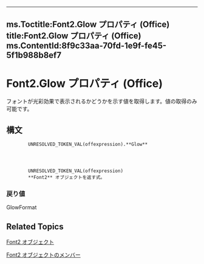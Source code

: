 

---
ms.Toctitle:Font2.Glow プロパティ (Office)
title:Font2.Glow プロパティ (Office)
ms.ContentId:8f9c33aa-70fd-1e9f-fe45-5f1b988b8ef7
---
# Font2.Glow プロパティ (Office)




フォントが光彩効果で表示されるかどうかを示す値を取得します。値の取得のみ可能です。

## 構文

            UNRESOLVED_TOKEN_VAL(offexpression).**Glow**




            UNRESOLVED_TOKEN_VAL(offexpression)
            **Font2** オブジェクトを返す式。

### 戻り値
GlowFormat





## Related Topics

[Font2 オブジェクト](8e892c52-56d9-72bd-2893-b15a17cd59ae.md)

[Font2 オブジェクトのメンバー](8c91a433-b474-486a-4c03-eb9f7b44ecb0.md)




